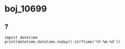 # boj_10699
## ?

```python3
import datetime
print(datetime.datetime.today().strftime('%Y-%m-%d'))
```
